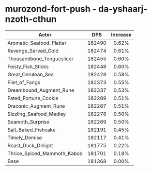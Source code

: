 # murozond-fort-push - da-yshaarj-nzoth-cthun
| Actor | DPS | Increase |
|---|:---:|:---:|
|Aromatic_Seafood_Platter|182490|0.62%|
|Revenge_Served_Cold|182474|0.61%|
|Thousandbone_Tongueslicer|182455|0.60%|
|Feisty_Fish_Sticks|182448|0.60%|
|Great_Cerulean_Sea|182428|0.58%|
|Filet_of_Fangs|182373|0.55%|
|Dreambound_Augment_Rune|182337|0.53%|
|Fated_Fortune_Cookie|182289|0.51%|
|Draconic_Augment_Rune|182287|0.51%|
|Sizzling_Seafood_Medley|182278|0.50%|
|Seamoth_Surprise|182269|0.50%|
|Salt_Baked_Fishcake|182191|0.45%|
|Timely_Demise|182117|0.41%|
|Roast_Duck_Delight|181775|0.22%|
|Thrice_Spiced_Mammoth_Kabob|181701|0.18%|
|Base|181368|0.00%|
